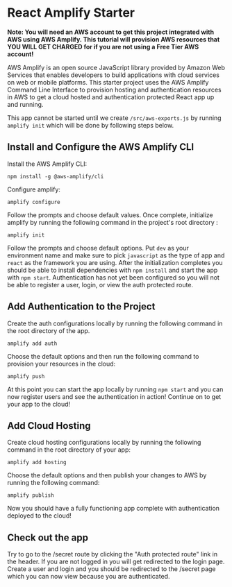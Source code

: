 
# React Amplify Starter

**Note: You will need an AWS account to get this project integrated with AWS using AWS Amplify. This tutorial will provision AWS resources that YOU WILL GET CHARGED for if you are not using a Free Tier AWS account!** 

AWS Amplify is an open source JavaScript library provided by Amazon Web Services that enables developers to build applications with cloud services on web or mobile platforms. This starter project uses the AWS Amplify Command Line Interface to provision hosting and authentication resources in AWS to get a cloud hosted and authentication protected React app up and running.

This app cannot be started until we create `/src/aws-exports.js` by running `amplify init` which will be done by following steps below.

## Install and Configure the AWS Amplify CLI
Install the AWS Amplify CLI:
```
npm install -g @aws-amplify/cli
```
Configure amplify:
```
amplify configure
```
Follow the prompts and choose default values. Once complete, initialize amplify by running the following command in the project's root directory :
```
amplify init
```
Follow the prompts and choose default options. Put `dev` as your environment name and make sure to pick `javascript` as the type of app and `react` as the framework you are using.
After the initialization completes you should be able to install dependencies with `npm install` and start the app with `npm start`. Authentication has not yet been configured so you will not be able to register a user, login, or view the auth protected route. 

## Add Authentication to the Project
Create the auth configurations locally by running the following command in the root directory of the app.
```
amplify add auth
```
Choose the default options and then run the following command to provision your resources in the cloud:
```
amplify push
```
At this point you can start the app locally by running  `npm start` and you can now register users and see the authentication in action! Continue on to get your app to the cloud!

## Add Cloud Hosting
Create cloud hosting configurations locally by running the following command in the root directory of your app:
```
amplify add hosting
```
Choose the default options and then publish your changes to AWS by running the following command:
```
amplify publish
```
Now you should have a fully functioning app complete with authentication deployed to the cloud!
  

## Check out the app

Try to go to the /secret route by clicking the "Auth protected route" link in the header. If you are not logged in you will get redirected to the login page. Create a user and login and you should be redirected to the /secret page which you can now view because you are authenticated.